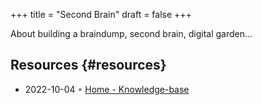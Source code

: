 +++
title = "Second Brain"
draft = false
+++

About building a braindump, second brain, digital garden...


## Resources {#resources}

-   2022-10-04 ◦ [Home - Knowledge-base](https://yoan-thirion.gitbook.io/knowledge-base/)